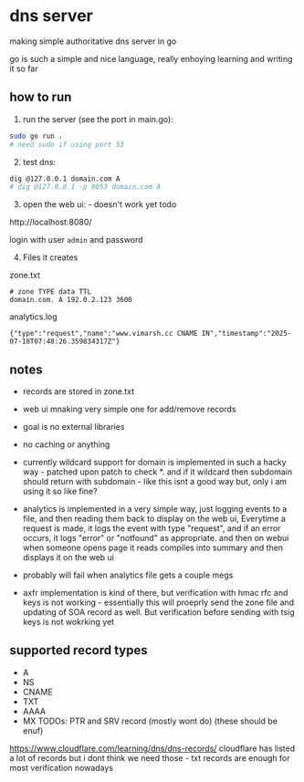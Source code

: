 # dns server

making simple authoritative dns server in go

go is such a simple and nice language, really enhoying learning and writing it so far

## how to run

1. run the server (see the port in main.go):

```sh
sudo go run .
# need sudo if using port 53 
```


2. test dns:

```sh
dig @127.0.0.1 domain.com A
# dig @127.0.0.1 -p 8053 domain.com A
```

3. open the web ui: - doesn't work yet todo

http://localhost:8080/

login with user `admin` and password 

4. Files it creates

zone.txt
```
# zone TYPE data TTL
domain.com. A 192.0.2.123 3600
```

analytics.log

```
{"type":"request","name":"www.vimarsh.cc CNAME IN","timestamp":"2025-07-18T07:48:26.359834317Z"}
```


## notes
- records are stored in zone.txt
- web ui mnaking very simple one for add/remove records
- goal is no external libraries 

- no caching or anything 
- currently wildcard support for domain is implemented in such a hacky way - patched upon patch to check *. and if it wildcard then subdomain should return with subdomain - like this isnt a good way but, only i am using it so like fine?

- analytics is implemented in a very simple way, just logging events to a file, and then reading them back to display on the web ui, Everytime a request is made, it logs the event with type "request", and if an error occurs, it logs "error" or "notfound" as appropriate. and then on webui when someone opens page it reads compiles into summary and then displays it on the web ui
- probably will fail when analytics file gets a couple megs

- axfr implementation is kind of there, but verification with hmac rfc and keys is not working - essentially this will proeprly send the zone file and updating of SOA record as well. But verification before sending with tsig keys is not wokrking yet


## supported record types
- A
- NS
- CNAME
- TXT
- AAAA
- MX
TODOs:  PTR and SRV record (mostly wont do) (these should be enuf)

https://www.cloudflare.com/learning/dns/dns-records/ 
cloudflare has listed a lot of records but i dont think we need those - txt records are enough for most verification nowadays